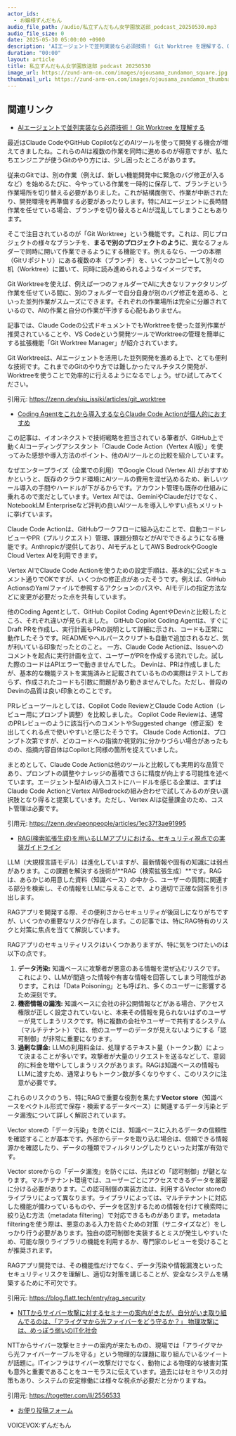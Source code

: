 ```yaml
---
actor_ids:
  - お嬢様ずんだもん
audio_file_path: /audio/私立ずんだもん女学園放送部_podcast_20250530.mp3
audio_file_size: 0
date: 2025-05-30 05:00:00 +0900
description: 'AIエージェントで並列実装なら必須技術！ Git Worktree を理解する、Coding Agentをこれから導入するならClaude Code Actionが個人的におすすめ、RAG(検索拡張生成)を用いるLLMアプリにおける、セキュリティ視点での実装ガイドライン、NTTからサイバー攻撃に対するセミナーの案内がきたが、自分がいま取り組んでるのは、「アライグマから光ファイバーをどう守るか？」 物理攻撃には、めっぽう弱いのIT化社会'
duration: "00:00"
layout: article
title: 私立ずんだもん女学園放送部 podcast 20250530
image_url: https://zund-arm-on.com/images/ojousama_zundamon_square.jpg
thumbnail_url: https://zund-arm-on.com/images/ojousama_zundamon_thumbnail.jpg
---
```


## 関連リンク


- [AIエージェントで並列実装なら必須技術！ Git Worktree を理解する](https://zenn.dev/siu_issiki/articles/git_worktree)  


最近はClaude CodeやGitHub CopilotなどのAIツールを使って開発する機会が増えてきましたね。これらのAIは複数の作業を同時に進めるのが得意ですが、私たちエンジニアが使うGitのやり方には、少し困ったところがあります。

従来のGitでは、別の作業（例えば、新しい機能開発中に緊急のバグ修正が入るなど）を始めるたびに、今やっている作業を一時的に保存して、ブランチという作業場所を切り替える必要がありました。これが結構面倒で、作業が中断されたり、開発環境を再準備する必要があったりします。特にAIエージェントに長時間作業を任せている場合、ブランチを切り替えるとAIが混乱してしまうこともあります。

そこで注目されているのが「Git Worktree」という機能です。これは、同じプロジェクトの様々なブランチを、**まるで別のプロジェクトのように**、異なるフォルダーで同時に開いて作業できるようにする機能です。例えるなら、一つの本棚（Gitリポジトリ）にある複数の本（ブランチ）を、いくつかコピーして別々の机（Worktree）に置いて、同時に読み進められるようなイメージです。

Git Worktreeを使えば、例えば一つのフォルダーでAIに大きなリファクタリング作業を任せている間に、別のフォルダーで自分自身が別のバグ修正を進める、といった並列作業がスムーズにできます。それぞれの作業場所は完全に分離されているので、AIの作業と自分の作業が干渉する心配もありません。

記事では、Claude Codeの公式ドキュメントでもWorktreeを使った並列作業が推奨されていることや、VS Codeという開発ツールでWorktreeの管理を簡単にする拡張機能「Git Worktree Manager」が紹介されています。

Git Worktreeは、AIエージェントを活用した並列開発を進める上で、とても便利な技術です。これまでのGitのやり方では難しかったマルチタスク開発が、Worktreeを使うことで効率的に行えるようになるでしょう。ぜひ試してみてください。

引用元: https://zenn.dev/siu_issiki/articles/git_worktree


- [Coding Agentをこれから導入するならClaude Code Actionが個人的におすすめ](https://zenn.dev/aeonpeople/articles/1ec37f3ae91995)  


この記事は、イオンネクストで技術戦略を担当されている筆者が、GitHub上で動くAIコーディングアシスタント「Claude Code Action（Vertex AI版）」を使ってみた感想や導入方法のポイント、他のAIツールとの比較を紹介しています。

なぜエンタープライズ（企業での利用）でGoogle Cloud (Vertex AI) がおすすめかというと、既存のクラウド環境にAIツールの費用を混ぜ込めるため、新しいツール導入の手間やハードルが下がるからです。アカウント管理も既存の仕組みに乗れるので楽だとしています。Vertex AIでは、GeminiやClaudeだけでなく、NotebookLM Enterpriseなど評判の良いAIツールを導入しやすい点もメリットに挙げています。

Claude Code Actionは、GitHubワークフローに組み込むことで、自動コードレビューやPR（プルリクエスト）管理、課題分類などがAIでできるようになる機能です。Anthropicが提供しており、AIモデルとしてAWS BedrockやGoogle Cloud Vertex AIを利用できます。

Vertex AIでClaude Code Actionを使うための設定手順は、基本的に公式ドキュメント通りでOKですが、いくつかの修正点があったそうです。例えば、GitHub ActionsのYamlファイルで参照するアクションのパスや、AIモデルの指定方法などに変更が必要だった点を共有しています。

他のCoding Agentとして、GitHub Copilot Coding AgentやDevinと比較したところ、それぞれ違いが見られました。
GitHub Copilot Coding Agentは、すぐにDraft PRを作成し、実行計画もPRの説明として詳細に示され、コードも正常に動作したそうです。READMEやヘルパースクリプトも自動で追加されるなど、気が利いている印象だったとのこと。
一方、Claude Code Actionは、Issueへのコメントを起点に実行計画を立て、ユーザーがPRを作成する流れでした。試した際のコードはAPIエラーで動きませんでした。
Devinは、PRは作成しましたが、基本的な機能テストを実施済みと記載されているものの実際はテストしておらず、作成されたコードも引数に問題があり動きませんでした。ただし、普段のDevinの品質は良い印象とのことです。

PRレビューツールとしては、Copilot Code ReviewとClaude Code Action（レビュー用にプロンプト調整）を比較しました。
Copilot Code Reviewは、通常のPRレビューのように該当行へのコメントやSuggested change（修正案）を出してくれる点で使いやすいと感じたそうです。
Claude Code Actionは、プロンプト次第ですが、どのコードへの指摘か視覚的に分かりづらい場合があったものの、指摘内容自体はCopilotと同様の箇所を捉えていました。

まとめとして、Claude Code Actionは他のツールと比較しても実用的な品質であり、プロンプトの調整やナレッジの蓄積でさらに精度が向上する可能性を述べています。エージェント型AIの導入コストにハードルを感じる企業は、まずはClaude Code ActionとVertex AI/Bedrockの組み合わせで試してみるのが良い選択肢となり得ると提案しています。ただし、Vertex AIは従量課金のため、コスト管理は必要です。

引用元: https://zenn.dev/aeonpeople/articles/1ec37f3ae91995


- [RAG(検索拡張生成)を用いるLLMアプリにおける、セキュリティ視点での実装ガイドライン](https://blog.flatt.tech/entry/rag_security)  


LLM（大規模言語モデル）は進化していますが、最新情報や固有の知識には弱点があります。この課題を解決する技術が**RAG（検索拡張生成）**です。RAGは、あらかじめ用意した資料（知識ベース）の中から、ユーザーの質問に関連する部分を検索し、その情報をLLMに与えることで、より適切で正確な回答を引き出します。

RAGアプリを開発する際、その便利さからセキュリティが後回しになりがちですが、いくつかの重要なリスクが存在します。この記事では、特にRAG特有のリスクと対策に焦点を当てて解説しています。

RAGアプリのセキュリティリスクはいくつかありますが、特に気をつけたいのは以下の点です。
1.  **データ汚染:** 知識ベースに攻撃者が悪意のある情報を混ぜ込むリスクです。これにより、LLMが間違った情報や有害な情報を回答してしまう可能性があります。これは「Data Poisoning」とも呼ばれ、多くのユーザーに影響するため深刻です。
2.  **機密情報の漏洩:** 知識ベースに会社の非公開情報などがある場合、アクセス権限が正しく設定されていないと、本来その情報を見られないはずのユーザーが見てしまうリスクです。特に複数の会社やユーザーで共有するシステム（マルチテナント）では、他のユーザーのデータが見えないようにする「認可制御」が非常に重要になります。
3.  **過剰な課金:** LLMの利用料金は、処理するテキスト量（トークン数）によって決まることが多いです。攻撃者が大量のリクエストを送るなどして、意図的に料金を増やしてしまうリスクがあります。RAGは知識ベースの情報もLLMに渡すため、通常よりもトークン数が多くなりやすく、このリスクに注意が必要です。

これらのリスクのうち、特にRAGで重要な役割を果たす**Vector store**（知識ベースをベクトル形式で保存・検索するデータベース）に関連するデータ汚染とデータ漏洩について詳しく解説されています。

Vector storeの「データ汚染」を防ぐには、知識ベースに入れるデータの信頼性を確認することが基本です。外部からデータを取り込む場合は、信頼できる情報源かを確認したり、データの種類でフィルタリングしたりといった対策が有効です。

Vector storeからの「データ漏洩」を防ぐには、先ほどの「認可制御」が鍵となります。マルチテナント環境では、ユーザーごとにアクセスできるデータを厳密に分ける必要があります。この認可制御の実装方法は、利用するVector storeのライブラリによって異なります。ライブラリによっては、マルチテナントに対応した機能が備わっているものや、データを区別するための情報を付けて検索時に絞り込む方法（metadata filtering）で対応できるものがあります。metadata filteringを使う際は、悪意のある入力を防ぐための対策（サニタイズなど）をしっかり行う必要があります。独自の認可制御を実装するとミスが発生しやすいため、可能な限りライブラリの機能を利用するか、専門家のレビューを受けることが推奨されます。

RAGアプリ開発では、その機能性だけでなく、データ汚染や情報漏洩といったセキュリティリスクを理解し、適切な対策を講じることが、安全なシステムを構築するために不可欠です。

引用元: https://blog.flatt.tech/entry/rag_security


- [NTTからサイバー攻撃に対するセミナーの案内がきたが、自分がいま取り組んでるのは、「アライグマから光ファイバーをどう守るか？」 物理攻撃には、めっぽう弱いのIT化社会](https://togetter.com/li/2556533)  


NTTからサイバー攻撃セミナーの案内が来たものの、現場では「アライグマから光ファイバーケーブルを守る」という物理的な課題に取り組んでいるツイートが話題に。ITインフラはサイバー攻撃だけでなく、動物による物理的な被害対策も意外と重要であることをユーモラスに伝えています。過去にはセミやリスの対策もあり、システムの安定稼働には様々な視点が必要だと分かりますね。

引用元: https://togetter.com/li/2556533



- [お便り投稿フォーム](https://forms.gle/ffg4JTfqdiqK62qf9)

VOICEVOX:ずんだもん
